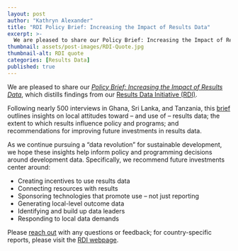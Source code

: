 ```yaml
---
layout: post
author: "Kathryn Alexander"
title: "RDI Policy Brief: Increasing the Impact of Results Data" 
excerpt: >-
  We are pleased to share our Policy Brief: Increasing the Impact of Results Data, which distills findings from our Results Data Initiative (RDI)....
thumbnail: assets/post-images/RDI-Quote.jpg
thumbnail-alt: RDI quote
categories: [Results Data]
published: true
---
```


We are pleased to share our *[Policy Brief: Increasing the Impact of Results Data](http://www.developmentgateway.org/assets/post-resources/RDI-PolicyBrief.pdf)*, which distills findings from our [Results Data Initiative (RDI)](http://www.developmentgateway.org/expertise/results/). 

Following nearly 500 interviews in Ghana, Sri Lanka, and Tanzania, this [brief](http://www.developmentgateway.org/assets/post-resources/RDI-PolicyBrief.pdf) outlines insights on local attitudes toward – and use of – results data; the extent to which results influence policy and programs; and recommendations for improving future investments in results data.

As we continue pursuing a “data revolution” for sustainable development, we hope these insights help inform policy and programming decisions around development data. Specifically, we recommend future investments center around:
 - Creating incentives to use results data
 - Connecting resources with results
 - Sponsoring technologies that promote use – not just reporting
 - Generating local-level outcome data
 - Identifying and build up data leaders
 - Responding to local data demands

Please [reach out](mailto:pkirby@developmentgateway.org) with any questions or feedback; for country-specific reports, please visit the [RDI webpage](http://www.developmentgateway.org/expertise/results/).
